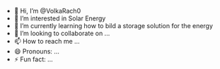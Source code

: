 - 👋 Hi, I’m @VolkaRach0
- 👀 I’m interested in Solar Energy 
- 🌱 I’m currently learning how to bild a storage solution for the energy
- 💞️ I’m looking to collaborate on ...
- 📫 How to reach me ...
- 😄 Pronouns: ...
- ⚡ Fun fact: ...

<!---
VolkaRach0/VolkaRach0 is a ✨ special ✨ repository because its `README.md` (this file) appears on your GitHub profile.
You can click the Preview link to take a look at your changes.
--->
